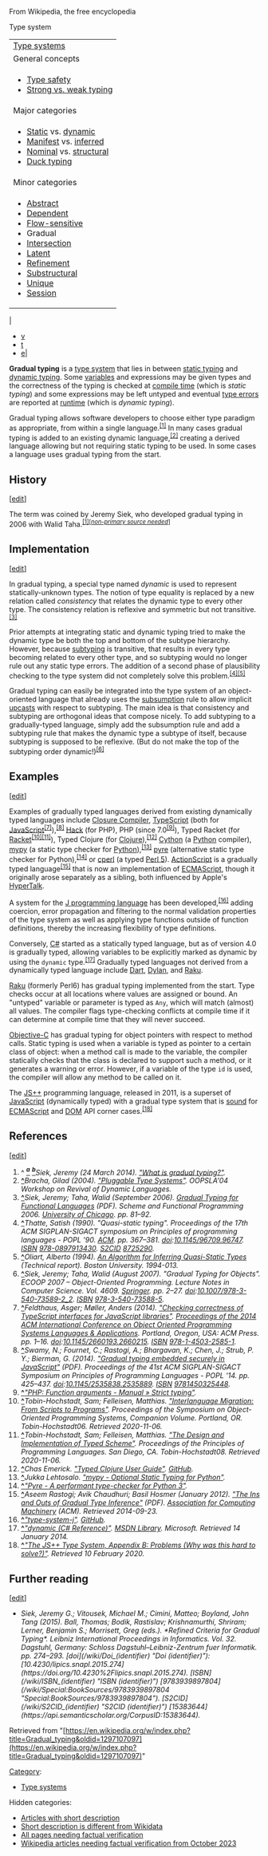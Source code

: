 From Wikipedia, the free encyclopedia

Type system

|                                                                                                                                                                                                                                                                                                                                                                                                                                                                                                                                                                                                                                                                                                                                                                                        |
| -------------------------------------------------------------------------------------------------------------------------------------------------------------------------------------------------------------------------------------------------------------------------------------------------------------------------------------------------------------------------------------------------------------------------------------------------------------------------------------------------------------------------------------------------------------------------------------------------------------------------------------------------------------------------------------------------------------------------------------------------------------------------------------- |
| [Type systems](/wiki/Type_system "Type system")                                                                                                                                                                                                                                                                                                                                                                                                                                                                                                                                                                                                                                                                                                                                        |
| General concepts                                                                                                                                                                                                                                                                                                                                                                                                                                                                                                                                                                                                                                                                                                                                                                       |
| <ul><li><a href="/wiki/Type_safety" title="Type safety">Type safety</a></li><li><a href="/wiki/Strong_and_weak_typing" title="Strong and weak typing">Strong vs. weak typing</a></li></ul>                                                                                                                                                                                                                                                                                                                                                                                                                                                                                                                                                                                             |
| Major categories                                                                                                                                                                                                                                                                                                                                                                                                                                                                                                                                                                                                                                                                                                                                                                       |
| <ul><li><a href="/wiki/Type_system#Static_type_checking" title="Type system">Static</a> vs. <a href="/wiki/Type_system#Dynamic_type_checking_and_runtime_type_information" title="Type system">dynamic</a></li><li><a href="/wiki/Manifest_typing" title="Manifest typing">Manifest</a> vs. <a href="/wiki/Type_inference" title="Type inference">inferred</a></li><li><a href="/wiki/Nominal_type_system" title="Nominal type system">Nominal</a> vs. <a href="/wiki/Structural_type_system" title="Structural type system">structural</a></li><li><a href="/wiki/Duck_typing" title="Duck typing">Duck typing</a></li></ul>                                                                                                                                                          |
| Minor categories                                                                                                                                                                                                                                                                                                                                                                                                                                                                                                                                                                                                                                                                                                                                                                       |
| <ul><li><a href="/wiki/Abstract_type" title="Abstract type">Abstract</a></li><li><a href="/wiki/Dependent_type" title="Dependent type">Dependent</a></li><li><a href="/wiki/Flow-sensitive_typing" title="Flow-sensitive typing">Flow-sensitive</a></li><li><a>Gradual</a></li><li><a href="/wiki/Intersection_type" title="Intersection type">Intersection</a></li><li><a href="/wiki/Latent_typing" title="Latent typing">Latent</a></li><li><a href="/wiki/Refinement_type" title="Refinement type">Refinement</a></li><li><a href="/wiki/Substructural_type_system" title="Substructural type system">Substructural</a></li><li><a href="/wiki/Uniqueness_type" title="Uniqueness type">Unique</a></li><li><a href="/wiki/Session_type" title="Session type">Session</a></li></ul> |

|<link />

- [<abbr>v</abbr>](/wiki/Template:Type_systems "Template:Type systems")
- [<abbr>t</abbr>](/wiki/Template_talk:Type_systems "Template talk:Type systems")
- [<abbr>e</abbr>](/wiki/Special:EditPage/Template:Type_systems "Special:EditPage/Template:Type systems")|

**Gradual typing** is a [type system](/wiki/Type_system "Type system") that lies in between [static typing](/wiki/Static_typing "Static typing") and [dynamic typing](/wiki/Dynamic_typing "Dynamic typing"). Some [variables](</wiki/Variable_(computer_science)> "Variable (computer science)") and expressions may be given types and the correctness of the typing is checked at [compile time](/wiki/Compile_time "Compile time") (which is _static typing_) and some expressions may be left untyped and eventual [type errors](/wiki/Type_safety "Type safety") are reported at [runtime](</wiki/Runtime_(program_lifecycle_phase)> "Runtime (program lifecycle phase)") (which is _dynamic typing_).

Gradual typing allows software developers to choose either type paradigm as appropriate, from within a single language.<sup>[\[1\]](#cite_note-whatis-1)</sup> In many cases gradual typing is added to an existing dynamic language,<sup>[\[2\]](#cite_note-2)</sup> creating a derived language allowing but not requiring static typing to be used. In some cases a language uses gradual typing from the start.

## History

\[[edit](/w/index.php?title=Gradual_typing&action=edit&section=1 "Edit section: History")\]

The term was coined by Jeremy Siek, who developed gradual typing in 2006 with Walid Taha.<sup>[\[1\]](#cite_note-whatis-1)</sup><sup>\[_[non-primary source needed](/wiki/Wikipedia:No_original_research#Primary,_secondary_and_tertiary_sources "Wikipedia:No original research")_\]</sup>

## Implementation

\[[edit](/w/index.php?title=Gradual_typing&action=edit&section=2 "Edit section: Implementation")\]

In gradual typing, a special type named _dynamic_ is used to represent statically-unknown types. The notion of type equality is replaced by a new relation called _consistency_ that relates the dynamic type to every other type. The consistency relation is reflexive and symmetric but not transitive.<sup>[\[3\]](#cite_note-3)</sup>

Prior attempts at integrating static and dynamic typing tried to make the dynamic type be both the top and bottom of the subtype hierarchy. However, because [subtyping](/wiki/Subtyping "Subtyping") is transitive, that results in every type becoming related to every other type, and so subtyping would no longer rule out any static type errors. The addition of a second phase of plausibility checking to the type system did not completely solve this problem.<sup>[\[4\]](#cite_note-4)</sup><sup>[\[5\]](#cite_note-5)</sup>

Gradual typing can easily be integrated into the type system of an object-oriented language that already uses the [subsumption](/wiki/Subtyping#Subsumption "Subtyping") rule to allow implicit [upcasts](/wiki/Upcasting "Upcasting") with respect to subtyping. The main idea is that consistency and subtyping are orthogonal ideas that compose nicely. To add subtyping to a gradually-typed language, simply add the subsumption rule and add a subtyping rule that makes the dynamic type a subtype of itself, because subtyping is supposed to be reflexive. (But do not make the top of the subtyping order dynamic!)<sup>[\[6\]](#cite_note-6)</sup>

## Examples

\[[edit](/w/index.php?title=Gradual_typing&action=edit&section=3 "Edit section: Examples")\]

Examples of gradually typed languages derived from existing dynamically typed languages include [Closure Compiler](/wiki/Closure_Compiler "Closure Compiler"), [TypeScript](/wiki/TypeScript "TypeScript") (both for [JavaScript](/wiki/JavaScript "JavaScript")<sup>[\[7\]](#cite_note-7)</sup>),<sup>[\[8\]](#cite_note-8)</sup> [Hack](</wiki/Hack_(programming_language)> "Hack (programming language)") (for PHP), PHP (since 7.0<sup>[\[9\]](#cite_note-9)</sup>), Typed Racket (for [Racket](</wiki/Racket_(programming_language)> "Racket (programming language)")<sup>[\[10\]](#cite_note-10)</sup><sup>[\[11\]](#cite_note-11)</sup>), Typed Clojure (for [Clojure](/wiki/Clojure "Clojure")),<sup>[\[12\]](#cite_note-12)</sup> [Cython](/wiki/Cython "Cython") (a [Python](</wiki/Python_(programming_language)> "Python (programming language)") compiler), [mypy](/wiki/Mypy "Mypy") (a static type checker for [Python](</wiki/Python_(programming_language)> "Python (programming language)")),<sup>[\[13\]](#cite_note-13)</sup> [pyre](https://pyre-check.org/) (alternative static type checker for Python),<sup>[\[14\]](#cite_note-14)</sup> or [cperl](/w/index.php?title=Cperl&action=edit&redlink=1 "Cperl (page does not exist)") (a typed [Perl 5](/wiki/Perl_5 "Perl 5")). [ActionScript](/wiki/ActionScript "ActionScript") is a gradually typed language<sup>[\[15\]](#cite_note-15)</sup> that is now an implementation of [ECMAScript](/wiki/ECMAScript "ECMAScript"), though it originally arose separately as a sibling, both influenced by Apple&#039;s [HyperTalk](/wiki/HyperTalk "HyperTalk").

A system for the [J programming language](</wiki/J_(programming_language)> "J (programming language)") has been developed,<sup>[\[16\]](#cite_note-16)</sup> adding coercion, error propagation and filtering to the normal validation properties of the type system as well as applying type functions outside of function definitions, thereby the increasing flexibility of type definitions.

Conversely, [C#](</wiki/C_Sharp_(programming_language)> "C Sharp (programming language)") started as a statically typed language, but as of version 4.0 is gradually typed, allowing variables to be explicitly marked as dynamic by using the `dynamic` type.<sup>[\[17\]](#cite_note-17)</sup> Gradually typed languages not derived from a dynamically typed language include [Dart](</wiki/Dart_(programming_language)> "Dart (programming language)"), [Dylan](</wiki/Dylan_(programming_language)> "Dylan (programming language)"), and [Raku](</wiki/Raku_(programming_language)> "Raku (programming language)").

[Raku](</wiki/Raku_(programming_language)> "Raku (programming language)") (formerly Perl6) has gradual typing implemented from the start. Type checks occur at all locations where values are assigned or bound. An "untyped" variable or parameter is typed as `Any`, which will match (almost) all values. The compiler flags type-checking conflicts at compile time if it can determine at compile time that they will never succeed.

[Objective-C](/wiki/Objective-C "Objective-C") has gradual typing for object pointers with respect to method calls. Static typing is used when a variable is typed as pointer to a certain class of object: when a method call is made to the variable, the compiler statically checks that the class is declared to support such a method, or it generates a warning or error. However, if a variable of the type `id` is used, the compiler will allow any method to be called on it.

The [JS++](/wiki/JS%2B%2B "JS++") programming language, released in 2011, is a superset of [JavaScript](/wiki/JavaScript "JavaScript") (dynamically typed) with a gradual type system that is [sound](/wiki/Soundness "Soundness") for [ECMAScript](/wiki/ECMAScript "ECMAScript") and [DOM](/wiki/Document_Object_Model "Document Object Model") API corner cases.<sup>[\[18\]](#cite_note-18)</sup>

## References

\[[edit](/w/index.php?title=Gradual_typing&action=edit&section=4 "Edit section: References")\]

1. ^ [<sup>**_a_**</sup>](#cite_ref-whatis_1-0) [<sup>**_b_**</sup>](#cite_ref-whatis_1-1)<cite>Siek, Jeremy (24 March 2014). ["What is gradual typing?"](http://homes.soic.indiana.edu/jsiek/what-is-gradual-typing/).</cite>
2. **[^](#cite_ref-2)**<link /><cite>Bracha, Gilad (2004). ["Pluggable Type Systems"](https://www.researchgate.net/publication/213885984). _OOPSLA&#039;04 Workshop on Revival of Dynamic Languages_.</cite>
3. **[^](#cite_ref-3)**<link /><cite>Siek, Jeremy; Taha, Walid (September 2006). [_Gradual Typing for Functional Languages_](http://scheme2006.cs.uchicago.edu/13-siek.pdf) (PDF). _Scheme and Functional Programming 2006_. [University of Chicago](/wiki/University_of_Chicago "University of Chicago"). pp. 81–92.</cite>
4. **[^](#cite_ref-4)**<link /><cite>Thatte, Satish (1990). "Quasi-static typing". _Proceedings of the 17th ACM SIGPLAN-SIGACT symposium on Principles of programming languages - POPL &#039;90_. [ACM](/wiki/Association_for_Computing_Machinery "Association for Computing Machinery"). pp. 367–381. [doi](</wiki/Doi_(identifier)> "Doi (identifier)"):[10.1145/96709.96747](https://doi.org/10.1145%2F96709.96747). [ISBN](</wiki/ISBN_(identifier)> "ISBN (identifier)") [<bdi>978-0897913430</bdi>](/wiki/Special:BookSources/978-0897913430 "Special:BookSources/978-0897913430"). [S2CID](</wiki/S2CID_(identifier)> "S2CID (identifier)") [8725290](https://api.semanticscholar.org/CorpusID:8725290).</cite>
5. **[^](#cite_ref-5)**<link /><cite>Oliart, Alberto (1994). [_An Algorithm for Inferring Quasi-Static Types_](https://open.bu.edu/handle/2144/1483?show=full) (Technical report). Boston University. 1994-013.</cite>
6. **[^](#cite_ref-6)**<link /><cite>Siek, Jeremy; Taha, Walid (August 2007). "Gradual Typing for Objects". _ECOOP 2007 – Object-Oriented Programming_. Lecture Notes in Computer Science. Vol. 4609. [Springer](/wiki/Springer_Science%2BBusiness_Media "Springer Science+Business Media"). pp. 2–27. [doi](</wiki/Doi_(identifier)> "Doi (identifier)"):[10.1007/978-3-540-73589-2_2](https://doi.org/10.1007%2F978-3-540-73589-2_2). [ISBN](</wiki/ISBN_(identifier)> "ISBN (identifier)") [<bdi>978-3-540-73588-5</bdi>](/wiki/Special:BookSources/978-3-540-73588-5 "Special:BookSources/978-3-540-73588-5").</cite>
7. **[^](#cite_ref-7)**<link /><cite>Feldthaus, Asger; Møller, Anders (2014). ["Checking correctness of TypeScript interfaces for JavaScript libraries"](https://dl.acm.org/doi/10.1145/2714064.2660215). [_Proceedings of the 2014 ACM International Conference on Object Oriented Programming Systems Languages & Applications_](http://cs.au.dk/~amoeller/papers/tscheck/). Portland, Oregon, USA: ACM Press. pp. 1–16. [doi](</wiki/Doi_(identifier)> "Doi (identifier)"):[10.1145/2660193.2660215](https://doi.org/10.1145%2F2660193.2660215). [ISBN](</wiki/ISBN_(identifier)> "ISBN (identifier)") [<bdi>978-1-4503-2585-1</bdi>](/wiki/Special:BookSources/978-1-4503-2585-1 "Special:BookSources/978-1-4503-2585-1").</cite>
8. **[^](#cite_ref-8)**<link /><cite>Swamy, N.; Fournet, C.; Rastogi, A.; Bhargavan, K.; Chen, J.; Strub, P. Y.; Bierman, G. (2014). ["Gradual typing embedded securely in JavaScript"](http://www.cs.umd.edu/~aseem/tsstar.pdf) (PDF). _Proceedings of the 41st ACM SIGPLAN-SIGACT Symposium on Principles of Programming Languages - POPL &#039;14_. pp. 425–437. [doi](</wiki/Doi_(identifier)> "Doi (identifier)"):[10.1145/2535838.2535889](https://doi.org/10.1145%2F2535838.2535889). [ISBN](</wiki/ISBN_(identifier)> "ISBN (identifier)") [<bdi>9781450325448</bdi>](/wiki/Special:BookSources/9781450325448 "Special:BookSources/9781450325448").</cite>
9. **[^](#cite_ref-9)**<link /><cite>["PHP: Function arguments - Manual » Strict typing"](https://secure.php.net/manual/en/functions.arguments.php#functions.arguments.type-declaration.strict).</cite>
10. **[^](#cite_ref-10)**<link /><cite>Tobin-Hochstadt, Sam; Felleisen, Matthias. ["Interlanguage Migration: From Scripts to Programs"](https://www2.ccs.neu.edu/racket/pubs/#dls06-tf). _Proceedings of the Symposium on Object-Oriented Programming Systems, Companion Volume_. Portland, OR. Tobin-Hochstadt06. Retrieved 2020-11-06.</cite>
11. **[^](#cite_ref-11)**<link /><cite>Tobin-Hochstadt, Sam; Felleisen, Matthias. ["The Design and Implementation of Typed Scheme"](https://www2.ccs.neu.edu/racket/pubs/#popl08-thf). _Proceedings of the Principles of Programming Languages_. San Diego, CA. Tobin-Hochstadt08. Retrieved 2020-11-06.</cite>
12. **[^](#cite_ref-12)**<link /><cite>Chas Emerick. ["Typed Clojure User Guide"](https://github.com/clojure/core.typed/wiki/User-Guide). _[GitHub](/wiki/GitHub "GitHub")_.</cite>
13. **[^](#cite_ref-13)**<link /><cite>Jukka Lehtosalo. ["mypy - Optional Static Typing for Python"](http://mypy-lang.org/).</cite>
14. **[^](#cite_ref-14)**<link /><cite>["Pyre - A performant type-checker for Python 3"](https://pyre-check.org/).</cite>
15. **[^](#cite_ref-15)**<link /><cite>Aseem Rastogi; Avik Chaudhuri; Basil Hosmer (January 2012). ["The Ins and Outs of Gradual Type Inference"](https://www.cs.umd.edu/~avik/papers/iogti.pdf) (PDF). [Association for Computing Machinery](/wiki/Association_for_Computing_Machinery "Association for Computing Machinery") (ACM). Retrieved 2014-09-23.</cite>
16. **[^](#cite_ref-16)**<link /><cite>["type-system-j"](https://github.com/Pascal-J/type-system-j). _[GitHub](/wiki/GitHub "GitHub")_.</cite>
17. **[^](#cite_ref-17)**<link /><cite>["dynamic (C# Reference)"](http://msdn.microsoft.com/en-us/library/dd264741.aspx). _[MSDN Library](/wiki/MSDN_Library "MSDN Library")_. Microsoft. Retrieved 14 January 2014.</cite>
18. **[^](#cite_ref-18)**<link /><cite>["The JS++ Type System, Appendix B: Problems (Why was this hard to solve?)"](https://www.onux.com/jspp/tutorials/type-system#Appendix-B). Retrieved 10 February 2020.</cite>

## Further reading

\[[edit](/w/index.php?title=Gradual_typing&action=edit&section=5 "Edit section: Further reading")\]

- <link /><cite>Siek, Jeremy G.; Vitousek, Michael M.; Cimini, Matteo; Boyland, John Tang (2015). Ball, Thomas; Bodik, Rastislav; Krishnamurthi, Shriram; Lerner, Benjamin S.; Morrisett, Greg (eds.). *Refined Criteria for Gradual Typing*. Leibniz International Proceedings in Informatics. Vol. 32. Dagstuhl, Germany: Schloss Dagstuhl–Leibniz-Zentrum fuer Informatik. pp. 274–293. [doi](/wiki/Doi_(identifier) "Doi (identifier)"):[10.4230/lipics.snapl.2015.274](https://doi.org/10.4230%2Flipics.snapl.2015.274). [ISBN](/wiki/ISBN_(identifier) "ISBN (identifier)") [<bdi>9783939897804</bdi>](/wiki/Special:BookSources/9783939897804 "Special:BookSources/9783939897804"). [S2CID](/wiki/S2CID_(identifier) "S2CID (identifier)") [15383644](https://api.semanticscholar.org/CorpusID:15383644).</cite>

Retrieved from "[https://en.wikipedia.org/w/index.php?title=Gradual_typing&oldid=1297107097](https://en.wikipedia.org/w/index.php?title=Gradual_typing&oldid=1297107097)"

[Category](/wiki/Help:Category "Help:Category"):

- [Type systems](/wiki/Category:Type_systems "Category:Type systems")

Hidden categories:

- [Articles with short description](/wiki/Category:Articles_with_short_description "Category:Articles with short description")
- [Short description is different from Wikidata](/wiki/Category:Short_description_is_different_from_Wikidata "Category:Short description is different from Wikidata")
- [All pages needing factual verification](/wiki/Category:All_pages_needing_factual_verification "Category:All pages needing factual verification")
- [Wikipedia articles needing factual verification from October 2023](/wiki/Category:Wikipedia_articles_needing_factual_verification_from_October_2023 "Category:Wikipedia articles needing factual verification from October 2023")
